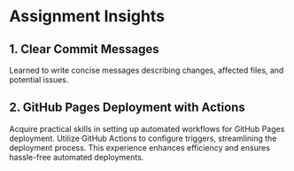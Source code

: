 # Assignment Insights

## 1. Clear Commit Messages

Learned to write concise messages describing changes, affected files, and potential issues.

## 2. GitHub Pages Deployment with Actions

Acquire practical skills in setting up automated workflows for GitHub Pages deployment. Utilize GitHub Actions to configure triggers, streamlining the deployment process. This experience enhances efficiency and ensures hassle-free automated deployments.
